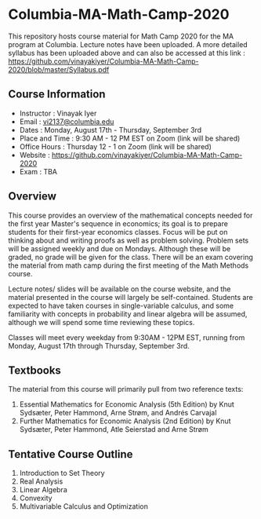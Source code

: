 # Columbia-MA-Math-Camp-2020
This repository hosts course material for Math Camp 2020 for the MA program at Columbia. Lecture notes have been uploaded. A more detailed syllabus has been uploaded above and can also be accessed at this link : https://github.com/vinayakiyer/Columbia-MA-Math-Camp-2020/blob/master/Syllabus.pdf

## Course Information

- Instructor : Vinayak Iyer
- Email : vi2137@columbia.edu
- Dates : Monday, August 17th - Thursday, September 3rd
- Place and Time : 9:30 AM - 12 PM EST on Zoom (link will be shared)
- Office Hours : Thursday 12 - 1 on Zoom (link will be shared)
- Website : https://github.com/vinayakiyer/Columbia-MA-Math-Camp-2020
- Exam : TBA

## Overview
This course provides an overview of the mathematical concepts needed for the first year Master's sequence in
economics; its goal is to prepare students for their first-year economics classes. Focus will be put on thinking
about and writing proofs as well as problem solving. Problem sets will be assigned weekly and due on Mondays.
Although these will be graded, no grade will be given for the class. There will be an exam covering the material
from math camp during the first meeting of the Math Methods course.

Lecture notes/ slides will be available on the course website, and the material presented in the course will
largely be self-contained. Students are expected to have taken courses in single-variable calculus, and some
familiarity with concepts in probability and linear algebra will be assumed, although we will spend some time
reviewing these topics.

Classes will meet every weekday from 9:30AM - 12PM EST, running from Monday, August 17th through Thursday,
September 3rd.

## Textbooks
The material from this course will primarily pull from two reference texts:
1. Essential Mathematics for Economic Analysis (5th Edition) by Knut Sydsæter, Peter Hammond, Arne
Strøm, and Andrés Carvajal
2. Further Mathematics for Economic Analysis (2nd Edition) by Knut Sydsæter, Peter Hammond, Atle
Seierstad and Arne Strøm

## Tentative Course Outline
1. Introduction to Set Theory 
2. Real Analysis 
3. Linear Algebra
4. Convexity
5. Multivariable Calculus and Optimization
